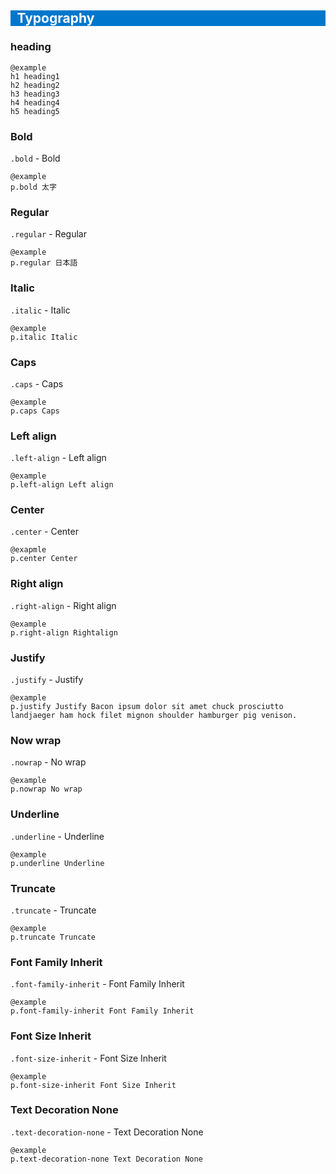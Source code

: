 <h2 style="background-color: #07c;color:white;padding-left:.5em;">Typography</h2>

### heading

    @example
    h1 heading1
    h2 heading2
    h3 heading3
    h4 heading4
    h5 heading5

### Bold
`.bold` - Bold

    @example
    p.bold 太字

### Regular
`.regular` - Regular

    @example
    p.regular 日本語

### Italic
`.italic` - Italic

    @example
    p.italic Italic

### Caps
`.caps` - Caps

    @example
    p.caps Caps

### Left align
`.left-align` - Left align

    @example
    p.left-align Left align

### Center
`.center` - Center

    @exapmle
    p.center Center

### Right align
`.right-align` - Right align

    @example
    p.right-align Rightalign
### Justify
`.justify` - Justify

    @example
    p.justify Justify Bacon ipsum dolor sit amet chuck prosciutto landjaeger ham hock filet mignon shoulder hamburger pig venison.

### Now wrap
`.nowrap` - No wrap

    @example
    p.nowrap No wrap

### Underline
`.underline` - Underline

    @example
    p.underline Underline

### Truncate
`.truncate` - Truncate

    @example
    p.truncate Truncate

### Font Family Inherit
`.font-family-inherit` - Font Family Inherit

    @example
    p.font-family-inherit Font Family Inherit

### Font Size Inherit
`.font-size-inherit` - Font Size Inherit

    @example
    p.font-size-inherit Font Size Inherit

### Text Decoration None
`.text-decoration-none` - Text Decoration None

    @example
    p.text-decoration-none Text Decoration None
